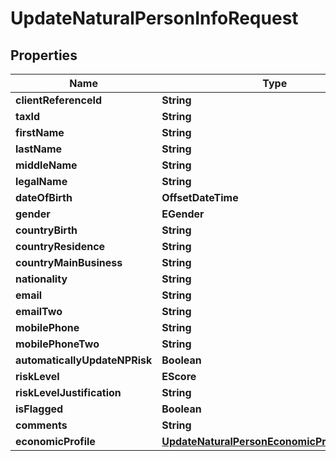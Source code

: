 

# UpdateNaturalPersonInfoRequest


## Properties

| Name | Type | Description | Notes |
|------------ | ------------- | ------------- | -------------|
|**clientReferenceId** | **String** |  |  [optional] |
|**taxId** | **String** |  |  [optional] |
|**firstName** | **String** |  |  [optional] |
|**lastName** | **String** |  |  [optional] |
|**middleName** | **String** |  |  [optional] |
|**legalName** | **String** |  |  [optional] |
|**dateOfBirth** | **OffsetDateTime** |  |  [optional] |
|**gender** | **EGender** |  |  [optional] |
|**countryBirth** | **String** |  |  [optional] |
|**countryResidence** | **String** |  |  [optional] |
|**countryMainBusiness** | **String** |  |  [optional] |
|**nationality** | **String** |  |  [optional] |
|**email** | **String** |  |  [optional] |
|**emailTwo** | **String** |  |  [optional] |
|**mobilePhone** | **String** |  |  [optional] |
|**mobilePhoneTwo** | **String** |  |  [optional] |
|**automaticallyUpdateNPRisk** | **Boolean** |  |  [optional] |
|**riskLevel** | **EScore** |  |  [optional] |
|**riskLevelJustification** | **String** |  |  [optional] |
|**isFlagged** | **Boolean** |  |  [optional] |
|**comments** | **String** |  |  [optional] |
|**economicProfile** | [**UpdateNaturalPersonEconomicProfileRequest**](UpdateNaturalPersonEconomicProfileRequest.md) |  |  [optional] |



